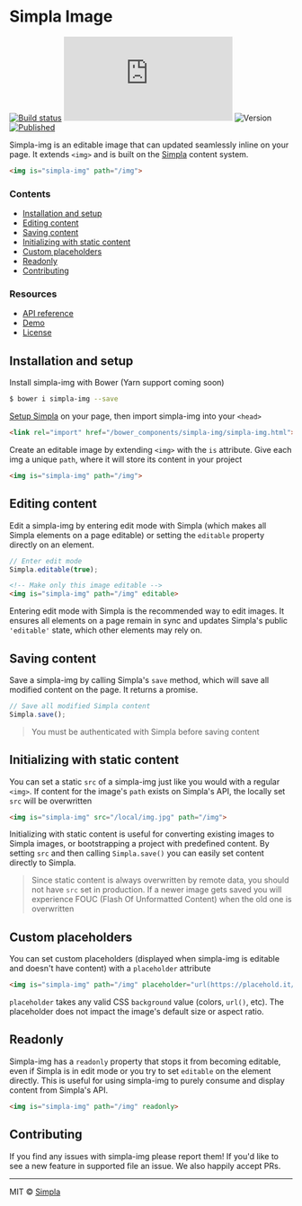 # Simpla Image
[![Build status][travis-badge]][travis-url] ![Size][size-badge] ![Version][bower-badge] [![Published][webcomponents-badge]][webcomponents-url]

Simpla-img is an editable image that can updated seamlessly inline on your page. It extends `<img>` and is built on the [Simpla][simpla] content system.

<!---
```
<custom-element-demo>
  <template>
    <script src="../webcomponentsjs/webcomponents-lite.js"></script>
    <link rel="import" href="simpla-img.html">

    <script src="https://unpkg.com/simpla@2.0.0"></script>
    <script>
      Simpla.init('local');
      Simpla.editable(true);
    </script>

    <style>
      img {
        max-width: 100%;
        max-height: 400px;
        margin-right: 5px;
      }
    </style>
    <next-code-block></next-code-block>
  </template>
</custom-element-demo>
```
-->

```html
<img is="simpla-img" path="/img">
```

### Contents

- [Installation and setup](#installation-and-setup)
- [Editing content](#editing-content)
- [Saving content](#saving-content)
- [Initializing with static content](#initializing-with-static-content)
- [Custom placeholders](#custom-placeholders)
- [Readonly](#readonly)
- [Contributing](#contributing)

### Resources

- [API reference][api]
- [Demo][demo]
- [License][license]

## Installation and setup

Install simpla-img with Bower (Yarn support coming soon)

```sh
$ bower i simpla-img --save
```

[Setup Simpla][simpla-setup] on your page, then import simpla-img into your `<head>`

```html
<link rel="import" href="/bower_components/simpla-img/simpla-img.html">
```

Create an editable image by extending `<img>` with the `is` attribute. Give each img a unique `path`, where it will store its content in your project

```html
<img is="simpla-img" path="/img">
```

## Editing content

Edit a simpla-img by entering edit mode with Simpla (which makes all Simpla elements on a page editable) or setting the `editable` property directly on an element.

```js
// Enter edit mode
Simpla.editable(true);
```

```html
<!-- Make only this image editable -->
<img is="simpla-img" path="/img" editable>
```

Entering edit mode with Simpla is the recommended way to edit images. It ensures all elements on a page remain in sync and updates Simpla's public `'editable'` state, which other elements may rely on.

## Saving content

Save a simpla-img by calling Simpla's `save` method, which will save all modified content on the page. It returns a promise.

```js
// Save all modified Simpla content
Simpla.save();
```

> You must be authenticated with Simpla before saving content

## Initializing with static content

You can set a static `src` of a simpla-img just like you would with a regular `<img>`. If content for the image's `path` exists on Simpla's API, the locally set `src` will be overwritten

```html
<img is="simpla-img" src="/local/img.jpg" path="/img">
```

Initializing with static content is useful for converting existing images to Simpla images, or bootstrapping a project with predefined content. By setting `src` and then calling `Simpla.save()` you can easily set content directly to Simpla.

> Since static content is always overwritten by remote data, you should not have `src` set in production. If a newer image gets saved you will experience FOUC (Flash Of Unformatted Content) when the old one is overwritten 

## Custom placeholders

You can set custom placeholders (displayed when simpla-img is editable and doesn't have content) with a `placeholder` attribute

```html
<img is="simpla-img" path="/img" placeholder="url(https://placehold.it/200x200)">
```

`placeholder` takes any valid CSS `background` value (colors, `url()`, etc). The placeholder does not impact the image's default size or aspect ratio.

## Readonly

Simpla-img has a `readonly` property that stops it from becoming editable, even if Simpla is in edit mode or you try to set `editable` on the element directly. This is useful for using simpla-img to purely consume and display content from Simpla's API.

```html
<img is="simpla-img" path="/img" readonly>
```

## Contributing

If you find any issues with simpla-img please report them! If you'd like to see a new feature in supported file an issue. We also happily accept PRs. 

***

MIT © [Simpla][simpla]

[simpla]: https://www.simpla.io
[simpla-setup]: https://docs.simpla.io/guides/get-started.html

[api]: https://www.webcomponents.org/element/simplaio/simpla-img/page/API.md
[demo]: https://www.webcomponents.org/element/simplaio/simpla-img/demo/demo/index.html
[license]: https://github.com/simplaio/simpla-img/blob/master/LICENSE

[bower-badge]: https://img.shields.io/bower/v/simpla-img.svg
[travis-badge]: https://img.shields.io/travis/simplaio/simpla-img.svg
[travis-url]: https://travis-ci.org/simplaio/simpla-img
[size-badge]: http://img.badgesize.io/simplaio/simpla-img/master/simpla-img.html?compression=gzip&label=render_bundle_%28gzip%29
[webcomponents-badge]: https://img.shields.io/badge/webcomponents.org-published-blue.svg
[webcomponents-url]: https://www.webcomponents.org/element/simplaio/simpla-img
